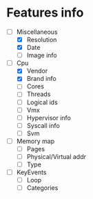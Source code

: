 # Features info

- [ ] Miscellaneous
    - [x] Resolution
    - [x] Date
    - [ ] Image info
- [ ] Cpu
    - [x] Vendor
    - [x] Brand info
    - [ ] Cores
    - [ ] Threads
    - [ ] Logical ids
    - [ ] Vmx
    - [ ] Hypervisor info
    - [ ] Syscall info
    - [ ] Svm
- [ ] Memory map
    - [ ] Pages
    - [ ] Physical/Virtual addr
    - [ ] Type
- [ ] KeyEvents
    - [ ] Loop
    - [ ] Categories 
